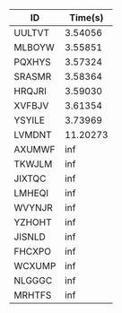 |ID|Time(s)|
|-|-|
|UULTVT|3.54056|
|MLBOYW|3.55851|
|PQXHYS|3.57324|
|SRASMR|3.58364|
|HRQJRI|3.59030|
|XVFBJV|3.61354|
|YSYILE|3.73969|
|LVMDNT|11.20273|
|AXUMWF|inf|
|TKWJLM|inf|
|JIXTQC|inf|
|LMHEQI|inf|
|WVYNJR|inf|
|YZHOHT|inf|
|JISNLD|inf|
|FHCXPO|inf|
|WCXUMP|inf|
|NLGGGC|inf|
|MRHTFS|inf|
